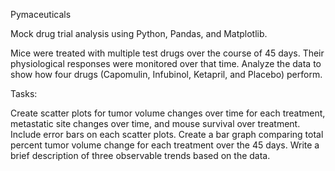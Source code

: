 Pymaceuticals

Mock drug trial analysis using Python, Pandas, and Matplotlib.

Mice were treated with multiple test drugs over the course of 45 days. Their physiological responses were monitored over that time. Analyze the data to show how four drugs (Capomulin, Infubinol, Ketapril, and Placebo) perform.

Tasks:

Create scatter plots for tumor volume changes over time for each treatment, metastatic site changes over time, and mouse survival over treatment.
Include error bars on each scatter plots.
Create a bar graph comparing total percent tumor volume change for each treatment over the 45 days.
Write a brief description of three observable trends based on the data.
